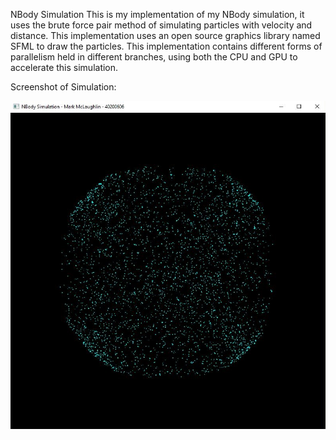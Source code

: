 NBody Simulation
This is my implementation of my NBody simulation, it uses the brute force pair method of simulating particles with velocity and distance. 
This implementation uses an open source graphics library named SFML to draw the particles. This implementation contains different forms of 
parallelism held in different branches, using both the CPU and GPU to accelerate this simulation.

Screenshot of Simulation:

![ScreenShot](https://github.com/markrpg/SET10108_Coursework2_NBody/blob/master/Screenshot.JPG)
